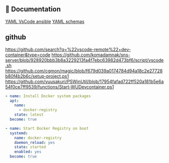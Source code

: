 
## 📘 Documentation
[YAML VsCode ansible](https://www.jung-christian.de/post/2021/02/ansible-vscode/)
[YAML schemas](https://www.schemastore.org/json/)

## github
https://github.com/search?q=%22vscode-remote%22+dev-container&type=code
https://github.com/komadamnak/sns-server/blob/928920bbb3b8a3229213fa4f7ebc63982d473bf6/script/vscode.sh
https://github.com/cgmon/magic/blob/f679d039a0174784d94a18c2e27728b80f4b2b6c/setup-project.ps1
https://github.com/yuusakuri/PSWinUtil/blob/17954fafad722ff520a181b5e6a54f0ce7ff9539/functions/Start-WUDevcontainer.ps1







```yml
- name: Install Docker system packages
  apt:
    name:
      - docker-registry
    state: latest
  become: true

- name: Start Docker Registry on boot
  systemd:
    name: docker-registry
    daemon_reload: yes
    state: started
    enabled: yes
  become: true
  ```